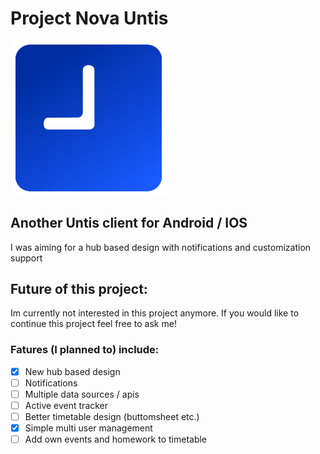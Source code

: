 # Project Nova Untis

<img src="/assets/icon.png" alt="drawing" width="250"/>

## Another Untis client for Android / IOS

I was aiming for a hub based design with notifications and customization support

## Future of this project:

Im currently not interested in this project anymore.
If you would like to continue this project feel free to ask me!

### Fatures (I planned to) include:

- [x] New hub based design
- [ ] Notifications
- [ ] Multiple data sources / apis
- [ ] Active event tracker
- [ ] Better timetable design (buttomsheet etc.)
- [x] Simple multi user management
- [ ] Add own events and homework to timetable
